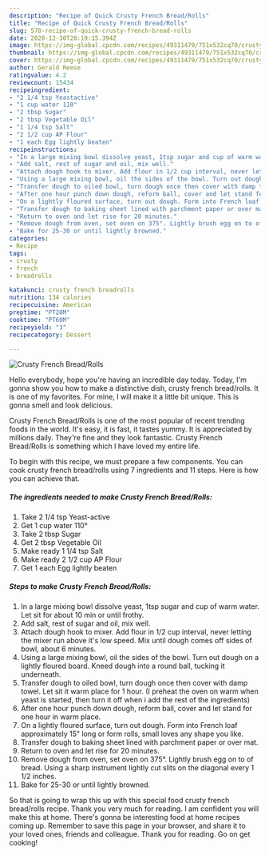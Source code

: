 ```yaml
---
description: "Recipe of Quick Crusty French Bread/Rolls"
title: "Recipe of Quick Crusty French Bread/Rolls"
slug: 578-recipe-of-quick-crusty-french-bread-rolls
date: 2020-12-30T20:19:15.394Z
image: https://img-global.cpcdn.com/recipes/49311479/751x532cq70/crusty-french-breadrolls-recipe-main-photo.jpg
thumbnail: https://img-global.cpcdn.com/recipes/49311479/751x532cq70/crusty-french-breadrolls-recipe-main-photo.jpg
cover: https://img-global.cpcdn.com/recipes/49311479/751x532cq70/crusty-french-breadrolls-recipe-main-photo.jpg
author: Gerald Reese
ratingvalue: 4.2
reviewcount: 15434
recipeingredient:
- "2 1/4 tsp Yeastactive"
- "1 cup water 110"
- "2 tbsp Sugar"
- "2 tbsp Vegetable Oil"
- "1 1/4 tsp Salt"
- "2 1/2 cup AP Flour"
- "1 each Egg lightly beaten"
recipeinstructions:
- "In a large mixing bowl dissolve yeast, 1tsp sugar and cup of warm water. Let sit for about 10 min or until frothy."
- "Add salt, rest of sugar and oil, mix well."
- "Attach dough hook to mixer. Add flour in 1/2 cup interval, never letting the mixer run above it&#39;s low speed. Mix until dough comes off sides of bowl, about 6 minutes."
- "Using a large mixing bowl, oil the sides of the bowl. Turn out dough on a lightly floured board. Kneed dough into a round ball, tucking it underneath."
- "Transfer dough to oiled bowl, turn dough once then cover with damp towel. Let sit it warm place for 1 hour. (I preheat the oven on warm when yeast is started, then turn it off when i add the rest of the ingredients)"
- "After one hour punch down dough, reform ball, cover and let stand for one hour in warm place."
- "On a lightly floured surface, turn out dough. Form into French loaf approximately 15&#34; long or form rolls, small loves any shape you like."
- "Transfer dough to baking sheet lined with parchment paper or over mat."
- "Return to oven and let rise for 20 minutes."
- "Remove dough from oven, set oven on 375°. Lightly brush egg on to of bread. Using a sharp instrument lightly cut slits on the diagonal every 1 1/2 inches."
- "Bake for 25-30 or until lightly browned."
categories:
- Recipe
tags:
- crusty
- french
- breadrolls

katakunci: crusty french breadrolls 
nutrition: 134 calories
recipecuisine: American
preptime: "PT20M"
cooktime: "PT60M"
recipeyield: "3"
recipecategory: Dessert

---
```



![Crusty French Bread/Rolls](https://img-global.cpcdn.com/recipes/49311479/751x532cq70/crusty-french-breadrolls-recipe-main-photo.jpg)

Hello everybody, hope you're having an incredible day today. Today, I'm gonna show you how to make a distinctive dish, crusty french bread/rolls. It is one of my favorites. For mine, I will make it a little bit unique. This is gonna smell and look delicious.

Crusty French Bread/Rolls is one of the most popular of recent trending foods in the world. It's easy, it is fast, it tastes yummy. It is appreciated by millions daily. They're fine and they look fantastic. Crusty French Bread/Rolls is something which I have loved my entire life.




To begin with this recipe, we must prepare a few components. You can cook crusty french bread/rolls using 7 ingredients and 11 steps. Here is how you can achieve that.

<!--inarticleads1-->

##### The ingredients needed to make Crusty French Bread/Rolls:

1. Take 2 1/4 tsp Yeast-active
1. Get 1 cup water 110°
1. Take 2 tbsp Sugar
1. Get 2 tbsp Vegetable Oil
1. Make ready 1 1/4 tsp Salt
1. Make ready 2 1/2 cup AP Flour
1. Get 1 each Egg lightly beaten




<!--inarticleads2-->

##### Steps to make Crusty French Bread/Rolls:

1. In a large mixing bowl dissolve yeast, 1tsp sugar and cup of warm water. Let sit for about 10 min or until frothy.
1. Add salt, rest of sugar and oil, mix well.
1. Attach dough hook to mixer. Add flour in 1/2 cup interval, never letting the mixer run above it&#39;s low speed. Mix until dough comes off sides of bowl, about 6 minutes.
1. Using a large mixing bowl, oil the sides of the bowl. Turn out dough on a lightly floured board. Kneed dough into a round ball, tucking it underneath.
1. Transfer dough to oiled bowl, turn dough once then cover with damp towel. Let sit it warm place for 1 hour. (I preheat the oven on warm when yeast is started, then turn it off when i add the rest of the ingredients)
1. After one hour punch down dough, reform ball, cover and let stand for one hour in warm place.
1. On a lightly floured surface, turn out dough. Form into French loaf approximately 15&#34; long or form rolls, small loves any shape you like.
1. Transfer dough to baking sheet lined with parchment paper or over mat.
1. Return to oven and let rise for 20 minutes.
1. Remove dough from oven, set oven on 375°. Lightly brush egg on to of bread. Using a sharp instrument lightly cut slits on the diagonal every 1 1/2 inches.
1. Bake for 25-30 or until lightly browned.




So that is going to wrap this up with this special food crusty french bread/rolls recipe. Thank you very much for reading. I am confident you will make this at home. There's gonna be interesting food at home recipes coming up. Remember to save this page in your browser, and share it to your loved ones, friends and colleague. Thank you for reading. Go on get cooking!
